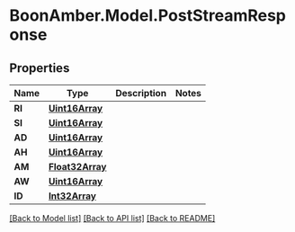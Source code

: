 # BoonAmber.Model.PostStreamResponse
## Properties

Name | Type | Description | Notes
------------ | ------------- | ------------- | -------------
**RI** | [**Uint16Array**](Uint16Array.md) |  | 
**SI** | [**Uint16Array**](Uint16Array.md) |  | 
**AD** | [**Uint16Array**](Uint16Array.md) |  | 
**AH** | [**Uint16Array**](Uint16Array.md) |  | 
**AM** | [**Float32Array**](Float32Array.md) |  | 
**AW** | [**Uint16Array**](Uint16Array.md) |  | 
**ID** | [**Int32Array**](Int32Array.md) |  | 

[[Back to Model list]](../README.md#documentation-for-models) [[Back to API list]](../README.md#documentation-for-api-endpoints) [[Back to README]](../README.md)

